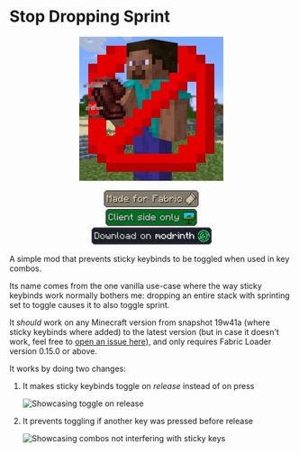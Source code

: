# Stop Dropping Sprint

<p align="center"><img src="src/main/resources/assets/stop_dropping_sprint/icon.png" alt="Mod Icon" width="256"></p>

<p align="center">
  <a href="https://fabricmc.net/use/"><img src="https://raw.githubusercontent.com/val-int1/val_int1/ofpuppets/mod_badges/fabricloader.png" alt="Made for Fabric" /></a><br />
  <img src="https://raw.githubusercontent.com/val-int1/val_int1/ofpuppets/mod_badges/clientonly.png" alt="Client-side only" /><br />
  <a href="https://modrinth.com/mod/stop_dropping_sprint"><img src="https://raw.githubusercontent.com/val-int1/val_int1/ofpuppets/mod_badges/modrinth.png" alt="Download on modrinth" /></a></p>

A simple mod that prevents sticky keybinds to be toggled when used in key combos.

Its name comes from the one vanilla use-case where the way sticky keybinds work normally bothers me: dropping an entire stack with sprinting set to toggle causes it to also toggle sprint.

It *should* work on any Minecraft version from snapshot 19w41a (where sticky keybinds where added) to the latest version (but in case it doesn't work, feel free to [open an issue here](https://github.com/val-int1/stop_dropping_sprint/issues)), and only requires Fabric Loader version 0.15.0 or above.

It works by doing two changes:

1. It makes sticky keybinds toggle on *release* instead of on press
   
   <img src="readme/toggle_on_release.gif" alt="Showcasing toggle on release" width="720"/>

2. It prevents toggling if another key was pressed before release
   
   <img src="readme/combo.gif" alt="Showcasing combos not interfering with sticky keys" width="720"/>
